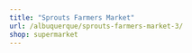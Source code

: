 ```yaml
---
title: "Sprouts Farmers Market"
url: /albuquerque/sprouts-farmers-market-3/
shop: supermarket
---
```


